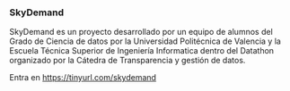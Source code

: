 ### SkyDemand

SkyDemand es un proyecto desarrollado por un equipo de alumnos del Grado de Ciencia de datos por la Universidad Politécnica de 
Valencia y la Escuela Técnica Superior de Ingeniería Informatica dentro del Datathon organizado por la Cátedra de Transparencia y gestión de datos.


Entra en https://tinyurl.com/skydemand
